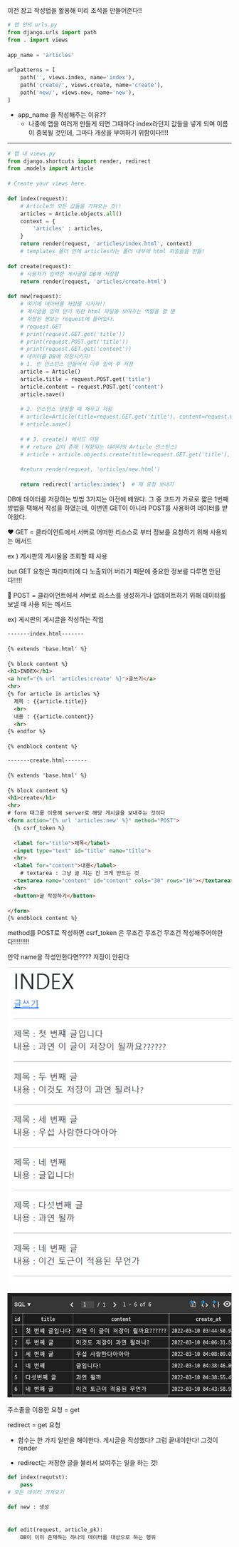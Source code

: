 이전 장고 작성법을 활용해 미리 초석을 만들어준다!!



```python
# 앱 안의 urls.py
from django.urls import path
from . import views

app_name = 'articles'

urlpatterns = [
    path('', views.index, name='index'),
    path('create/', views.create, name='create'),
    path('new/', views.new, name='new'),
]
```

- app_name 을 작성해주는 이유??
  - 나중에 앱을 여러개 만들게 되면 그때마다 index라던지 값들을 넣게 되며 이름이 중복될 것인데, 그마다 개성을 부여하기 위함이다!!!!

----



```python
# 앱 내 views.py
from django.shortcuts import render, redirect
from .models import Article

# Create your views here.

def index(request):
    # Article의 모든 값들을 가져오는 것!!
    articles = Article.objects.all()
    context = {
        'articles' : articles,
    }
    return render(request, 'articles/index.html', context)
	# templates 폴더 안에 articles라는 폴더 내부에 html 파일들을 만듦!

def create(request):
    # 사용자가 입력한 게시글을 DB에 저장함
    return render(request, 'articles/create.html')

def new(request):
    # 여기에 데이터를 저장을 시키자!!
    # 게시글을 입력 받기 위한 html 파일을 보여주는 역할을 할 뿐
    # 저장된 정보는 request에 들어있다.
    # request.GET 
    # print(request.GET.get('title'))
    # print(request.POST.get('title'))
    # print(request.GET.get('content'))
    # 데이터를 DB에 저장시키자!
    # 1. 빈 인스턴스 만들어서 이후 입력 후 저장
    article = Article()
    article.title = request.POST.get('title')
    article.content = request.POST.get('content')
    article.save()

    # 2. 인스턴스 생성할 때 채우고 저장 
    # article=Article(title=request.GET.get('title'), content=request.GET.get('content'))
    # article.save()

    # # 3. create() 메서드 이용
    # # return 값이 존재 (저장되는 데이터의 Article 인스턴스)
    # article + article.objects.create(title=request.GET.get('title'), content=request.GET.get('content'))

    #return render(request, 'articles/new.html')
    
    return redirect('articles:index')  # 재 요청 보내기
```

DB에 데이터를 저장하는 방법 3가지는 이전에 배웠다. 그 중 코드가 가로로 짧은 1번째 방법을 택해서 작성을 하였는데, 이번엔 GET이 아니라 POST를 사용하여 데이터를 받아왔다.



❤ GET = 클라이언트에서 서버로 어떠한 리소스로 부터 정보를 요청하기 위해 사용되는 메서드

ex ) 게시판의 게시물을 조회할 때 사용

but GET 요청은 파라미터에 다 노출되어 버리기 때문에 중요한 정보를 다루면 안된다!!!!!



💙 POST = 클라이언트에서 서버로 리소스를 생성하거나 업데이트하기 위해 데이터를 보낼 때 사용 되는 메서드

ex) 게시판의 게시글을 작성하는 작업





```html
-------index.html-------

{% extends 'base.html' %}

{% block content %}
<h1>INDEX</h1>
<a href="{% url 'articles:create' %}">글쓰기</a>
<hr>
{% for article in articles %}
  제목 : {{article.title}}
  <br>
  내용 : {{article.content}}
  <hr>
{% endfor %}

{% endblock content %}
```



```html
-------create.html-------

{% extends 'base.html' %}

{% block content %}
<h1>create</h1>
<hr>
# form 태그를 이용해 server로 해당 게시글을 보내주는 것이다
<form action="{% url 'articles:new' %}" method="POST">
  {% csrf_token %}

  <label for="title">제목</label>
  <input type="text" id="title" name="title">
  <hr> 
  <label for="content">내용</label>
    # textarea : 그냥 글 치는 칸 크게 만드는 것
  <textarea name="content" id="content" cols="30" rows="10"></textarea>
  <hr>
  <button>글 작성하기</button>

</form>
{% endblock content %}
```

method를 POST로 작성하면 csrf_token 은 무조건 무조건 무조건 작성해주어야한다!!!!!!!!!

만약 name을 작성안한다면???? 저장이 안된다



![image-20220310140051801](Modeldetail.assets/image-20220310140051801.png)

![image-20220310163532056](Modeldetail.assets/image-20220310163532056.png)

주소줄을 이용한 요청 = get

redirect = get 요청

- 함수는 한 가지 일만을 해야한다. 게시글을 작성했다? 그럼 끝내야한다! 그것이 render

- redirect는 저장한 글을 불러서 보여주는 일을 하는 것!



```python
def index(requtst):
    pass
# 모든 데이터 가져오기

def new : 생성
    
    
def edit(request, article_pk):
    DB이 이미 존재하는 하나의 데이터를 대상으로 하는 행위
    
```





